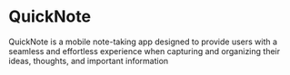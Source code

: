 # QuickNote
QuickNote is a mobile note-taking app designed to provide users with a seamless and effortless experience when capturing and organizing their ideas, thoughts, and important information

